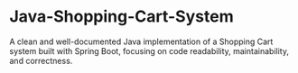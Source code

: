 # Java-Shopping-Cart-System
A clean and well-documented Java implementation of a Shopping Cart system built with Spring Boot, focusing on code readability, maintainability, and correctness.
